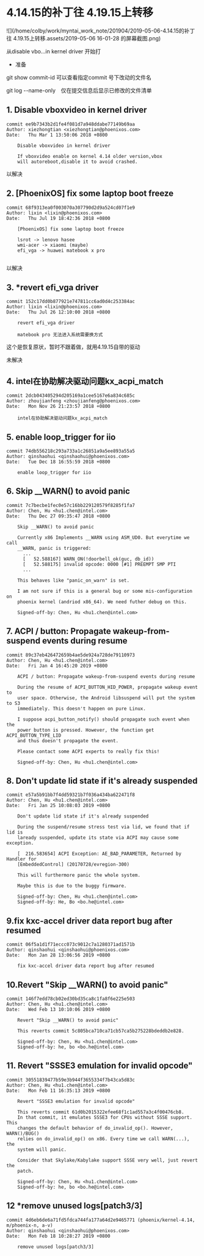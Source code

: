 # 4.14.15的补丁往 4.19.15上转移

![](/home/colby/work/myntai_work_note/201904/2019-05-06-4.14.15的补丁往 4.19.15上转移.assets/2019-05-06 16-01-28 的屏幕截图.png)



从disable vbo...in kernel driver 开始打

- 准备

git show commit-id 可以查看指定commit 号下改动的文件名

git log --name-only　仅在提交信息后显示已修改的文件清单



## 1. Disable vboxvideo in kernel driver

```shell
commit ee9b7343b2d1fe4f081d7a948ddabe77149b69aa
Author: xiezhongtian <xiezhongtian@phoenixos.com>
Date:   Thu Mar 1 13:50:06 2018 +0800

    Disable vboxvideo in kernel driver
    
    If vboxvideo enable on kernel 4.14 older version,vbox
    will autoreboot,disable it to avoid crashed.

```



以解决



## 2. [PhoenixOS] fix some laptop boot freeze

```shell
commit 68f9313ea0f003070a307790d2d9a524cd07f1e9
Author: lixin <lixin@phoenixos.com>
Date:   Thu Jul 19 18:42:36 2018 +0800

    [PhoenixOS] fix some laptop boot freeze
    
    lsrot -> lenovo hasee
    wmi-acer -> xiaomi (maybe)
    efi_vga -> huawei matebook x pro


```

以解决

## 3.  *revert efi_vga driver

```shell
commit 152c17dd0b877921e747811cc6ad0d4c253384ac
Author: lixin <lixin@phoenixos.com>
Date:   Thu Jul 26 12:10:00 2018 +0800

    revert efi_vga driver
    
    matebook pro 无法进入系统需要换方式

```

这个是恢复原状，暂时不跟着做，就用4.19.15自带的驱动

未解决



## 4.  intel在协助解决驱动问题kx_acpi_match

```shell
commit 2dcb043405294d205169a1cee5167e6a834c685c
Author: zhoujianfeng <zhoujianfeng@phoenixos.com>
Date:   Mon Nov 26 21:23:57 2018 +0800

    intel在协助解决驱动问题kx_acpi_match

```

## 5. enable loop_trigger for iio

```shell
commit 74db556218c293a733a1c26851a9a5ee893a55a5
Author: qinshaohui <qinshaohui@phoenixos.com>
Date:   Tue Dec 18 16:55:59 2018 +0800

    enable loop_trigger for iio

```

## 6.  Skip __WARN() to avoid panic

```shell
commit 7c7becbe1fec0e57c16bb229120579f8285f1fa7
Author: Chen, Hu <hu1.chen@intel.com>
Date:   Thu Dec 27 09:35:47 2018 +0800

    Skip __WARN() to avoid panic
    
    Currently x86 Implements __WARN using ASM_UD0. But everytime we call
    __WARN, panic is triggered:
      ...
      [   52.588167] WARN_ON(!doorbell_ok(guc, db_id))
      [   52.588175] invalid opcode: 0000 [#1] PREEMPT SMP PTI
      ...
    
    This behaves like "panic_on_warn" is set.
    
    I am not sure if this is a general bug or some mis-configuration on
    phoenix kernel (andriod x86_64). We need futher debug on this.
    
    Signed-off-by: Chen, Hu <hu1.chen@intel.com>

```

## 7.  ACPI / button: Propagate wakeup-from-suspend events during resume

```shell
commit 89c37eb426472659b4ae5de924a728de79110973
Author: Chen, Hu <hu1.chen@intel.com>
Date:   Fri Jan 4 16:45:20 2019 +0800

    ACPI / button: Propagate wakeup-from-suspend events during resume
    
    During the resume of ACPI_BUTTON_HID_POWER, propagate wakeup event to
    user space. Otherwise, the Android libsuspend will put the system to S3
    immediately. This doesn't happen on pure Linux.
    
    I suppose acpi_button_notify() should propagate such event when the
    power button is pressed. However, the function get ACPI_BUTTON_TYPE_LID
    and thus doesn't propagate the event.
    
    Please contact some ACPI experts to really fix this!
    
    Signed-off-by: Chen, Hu <hu1.chen@intel.com>

```



## 8. Don't update lid state if it's already suspended

```shell
commit e57a5b91bb7f4dd59321b7f036a434ba622471f8
Author: Chen, Hu <hu1.chen@intel.com>
Date:   Fri Jan 25 10:08:03 2019 +0800

    Don't update lid state if it's already suspended
    
    During the suspend/resume stress test via lid, we found that if lid is
    laready suspended, update its state via ACPI may cause some exception.
    
    [  216.583654] ACPI Exception: AE_BAD_PARAMETER, Returned by Handler for
    [EmbeddedControl] (20170728/evregion-300)
    
    This will furthermore panic the whole system.
    
    Maybe this is due to the buggy firmware.
    
    Signed-off-by: Chen, Hu <hu1.chen@intel.com>
    Signed-off-by: He, Bo <bo.he@intel.com>

```

## 9.fix kxc-accel driver data report bug after resumed

```shell
commit 06f5a1d1f71eccc073c9012c7a1280371ad1571b
Author: qinshaohui <qinshaohui@phoenixos.com>
Date:   Mon Jan 28 13:06:56 2019 +0800

    fix kxc-accel driver data report bug after resumed

```

## 10.Revert "Skip __WARN() to avoid panic"

```shell
commit 146f7edd78cb02ed30bd35ca8c1fa8f6e225e503
Author: Chen, Hu <hu1.chen@intel.com>
Date:   Wed Feb 13 10:10:06 2019 +0800

    Revert "Skip __WARN() to avoid panic"
    
    This reverts commit 5c805bca710ca71cb57ca5b275228bdeddb2e828.
    
    Signed-off-by: Chen, Hu <hu1.chen@intel.com>
    Signed-off-by: he, bo <bo.he@intel.com>

```

## 11. Revert "SSSE3 emulation for invalid opcode"

```shell
commit 30551839477b59e3b944f3655334f7b43ca5d83c
Author: Chen, Hu <hu1.chen@intel.com>
Date:   Mon Feb 11 16:35:13 2019 +0800

    Revert "SSSE3 emulation for invalid opcode"
    
    This reverts commit 61d0b2015322efee68f1c1ad557a3c4f00476cb8.
    In that commit, it emulates SSSE3 for CPUs without SSSE support. This
    changes the default behavior of do_invalid_op(). However, WARN()/BUG()
    relies on do_invalid_op() on x86. Every time we call WARN(...), the
    system will panic.
    
    Consider that Skylake/Kabylake support SSSE very well, just revert the
    patch.
    
    Signed-off-by: Chen, Hu <hu1.chen@intel.com>
    Signed-off-by: he, bo <bo.he@intel.com>

```

## 12 *remove unused logs[patch3/3]

```shell
commit 4d6eb6de6a71fd5fdca744fa177a64d2e9465771 (phoenix/kernel-4.14, m/phoenix-n, a-v)
Author: qinshaohui <qinshaohui@phoenixos.com>
Date:   Mon Feb 18 10:28:27 2019 +0800

    remove unused logs[patch3/3]

```

